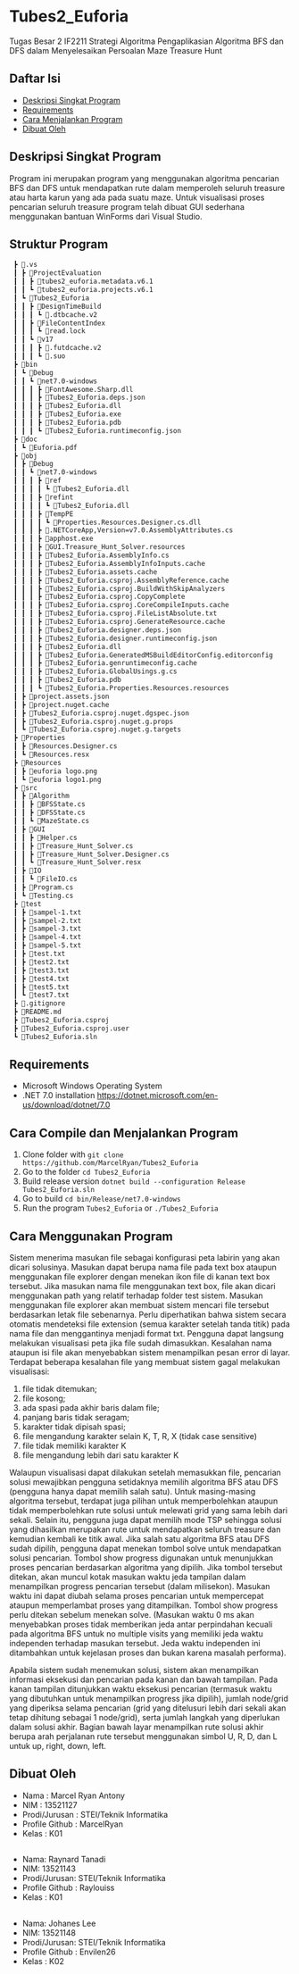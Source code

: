 # Tubes2_Euforia
Tugas Besar 2 IF2211 Strategi Algoritma Pengaplikasian Algoritma BFS dan DFS dalam Menyelesaikan Persoalan Maze Treasure Hunt

## Daftar Isi
* [Deskripsi Singkat Program](#deskripsi-singkat-program)
* [Requirements](#requirements)
* [Cara Menjalankan Program](#cara-menjalankan-program)
* [Dibuat Oleh](#dibuat-oleh)

## Deskripsi Singkat Program
Program ini merupakan program yang menggunakan algoritma pencarian BFS dan DFS untuk mendapatkan rute dalam memperoleh seluruh treasure atau harta karun yang ada pada suatu maze. Untuk visualisasi proses pencarian seluruh treasure program telah dibuat GUI sederhana menggunakan bantuan WinForms dari Visual Studio.

## Struktur Program
```bash
 ┣ 📂.vs
 ┃ ┣ 📂ProjectEvaluation
 ┃ ┃ ┣ 📜tubes2_euforia.metadata.v6.1
 ┃ ┃ ┗ 📜tubes2_euforia.projects.v6.1
 ┃ ┗ 📂Tubes2_Euforia
 ┃ ┃ ┣ 📂DesignTimeBuild
 ┃ ┃ ┃ ┗ 📜.dtbcache.v2
 ┃ ┃ ┣ 📂FileContentIndex
 ┃ ┃ ┃ ┗ 📜read.lock
 ┃ ┃ ┗ 📂v17
 ┃ ┃ ┃ ┣ 📜.futdcache.v2
 ┃ ┃ ┃ ┗ 📜.suo
 ┣ 📂bin
 ┃ ┗ 📂Debug
 ┃ ┃ ┗ 📂net7.0-windows
 ┃ ┃ ┃ ┣ 📜FontAwesome.Sharp.dll
 ┃ ┃ ┃ ┣ 📜Tubes2_Euforia.deps.json
 ┃ ┃ ┃ ┣ 📜Tubes2_Euforia.dll
 ┃ ┃ ┃ ┣ 📜Tubes2_Euforia.exe
 ┃ ┃ ┃ ┣ 📜Tubes2_Euforia.pdb
 ┃ ┃ ┃ ┗ 📜Tubes2_Euforia.runtimeconfig.json
 ┣ 📂doc
 ┃ ┗ 📜Euforia.pdf
 ┣ 📂obj
 ┃ ┣ 📂Debug
 ┃ ┃ ┗ 📂net7.0-windows
 ┃ ┃ ┃ ┣ 📂ref
 ┃ ┃ ┃ ┃ ┗ 📜Tubes2_Euforia.dll
 ┃ ┃ ┃ ┣ 📂refint
 ┃ ┃ ┃ ┃ ┗ 📜Tubes2_Euforia.dll
 ┃ ┃ ┃ ┣ 📂TempPE
 ┃ ┃ ┃ ┃ ┗ 📜Properties.Resources.Designer.cs.dll
 ┃ ┃ ┃ ┣ 📜.NETCoreApp,Version=v7.0.AssemblyAttributes.cs
 ┃ ┃ ┃ ┣ 📜apphost.exe
 ┃ ┃ ┃ ┣ 📜GUI.Treasure_Hunt_Solver.resources
 ┃ ┃ ┃ ┣ 📜Tubes2_Euforia.AssemblyInfo.cs
 ┃ ┃ ┃ ┣ 📜Tubes2_Euforia.AssemblyInfoInputs.cache
 ┃ ┃ ┃ ┣ 📜Tubes2_Euforia.assets.cache
 ┃ ┃ ┃ ┣ 📜Tubes2_Euforia.csproj.AssemblyReference.cache
 ┃ ┃ ┃ ┣ 📜Tubes2_Euforia.csproj.BuildWithSkipAnalyzers
 ┃ ┃ ┃ ┣ 📜Tubes2_Euforia.csproj.CopyComplete
 ┃ ┃ ┃ ┣ 📜Tubes2_Euforia.csproj.CoreCompileInputs.cache
 ┃ ┃ ┃ ┣ 📜Tubes2_Euforia.csproj.FileListAbsolute.txt
 ┃ ┃ ┃ ┣ 📜Tubes2_Euforia.csproj.GenerateResource.cache
 ┃ ┃ ┃ ┣ 📜Tubes2_Euforia.designer.deps.json
 ┃ ┃ ┃ ┣ 📜Tubes2_Euforia.designer.runtimeconfig.json
 ┃ ┃ ┃ ┣ 📜Tubes2_Euforia.dll
 ┃ ┃ ┃ ┣ 📜Tubes2_Euforia.GeneratedMSBuildEditorConfig.editorconfig
 ┃ ┃ ┃ ┣ 📜Tubes2_Euforia.genruntimeconfig.cache
 ┃ ┃ ┃ ┣ 📜Tubes2_Euforia.GlobalUsings.g.cs
 ┃ ┃ ┃ ┣ 📜Tubes2_Euforia.pdb
 ┃ ┃ ┃ ┗ 📜Tubes2_Euforia.Properties.Resources.resources
 ┃ ┣ 📜project.assets.json
 ┃ ┣ 📜project.nuget.cache
 ┃ ┣ 📜Tubes2_Euforia.csproj.nuget.dgspec.json
 ┃ ┣ 📜Tubes2_Euforia.csproj.nuget.g.props
 ┃ ┗ 📜Tubes2_Euforia.csproj.nuget.g.targets
 ┣ 📂Properties
 ┃ ┣ 📜Resources.Designer.cs
 ┃ ┗ 📜Resources.resx
 ┣ 📂Resources
 ┃ ┣ 📜euforia logo.png
 ┃ ┗ 📜euforia logo1.png
 ┣ 📂src
 ┃ ┣ 📂Algorithm
 ┃ ┃ ┣ 📜BFSState.cs
 ┃ ┃ ┣ 📜DFSState.cs
 ┃ ┃ ┗ 📜MazeState.cs
 ┃ ┣ 📂GUI
 ┃ ┃ ┣ 📜Helper.cs
 ┃ ┃ ┣ 📜Treasure_Hunt_Solver.cs
 ┃ ┃ ┣ 📜Treasure_Hunt_Solver.Designer.cs
 ┃ ┃ ┗ 📜Treasure_Hunt_Solver.resx
 ┃ ┣ 📂IO
 ┃ ┃ ┗ 📜FileIO.cs
 ┃ ┣ 📜Program.cs
 ┃ ┗ 📜Testing.cs
 ┣ 📂test
 ┃ ┣ 📜sampel-1.txt
 ┃ ┣ 📜sampel-2.txt
 ┃ ┣ 📜sampel-3.txt
 ┃ ┣ 📜sampel-4.txt
 ┃ ┣ 📜sampel-5.txt
 ┃ ┣ 📜test.txt
 ┃ ┣ 📜test2.txt
 ┃ ┣ 📜test3.txt
 ┃ ┣ 📜test4.txt
 ┃ ┣ 📜test5.txt
 ┃ ┗ 📜test7.txt
 ┣ 📜.gitignore
 ┣ 📜README.md
 ┣ 📜Tubes2_Euforia.csproj
 ┣ 📜Tubes2_Euforia.csproj.user
 ┗ 📜Tubes2_Euforia.sln
 ```

## Requirements
* Microsoft Windows Operating System
* .NET 7.0 installation https://dotnet.microsoft.com/en-us/download/dotnet/7.0
## Cara Compile dan Menjalankan Program
1. Clone folder with `git clone https://github.com/MarcelRyan/Tubes2_Euforia`
2. Go to the folder `cd Tubes2_Euforia`
3. Build release version `dotnet build --configuration Release Tubes2_Euforia.sln`
4. Go to build `cd bin/Release/net7.0-windows`
5. Run the program `Tubes2_Euforia` or `./Tubes2_Euforia`

## Cara Menggunakan Program
Sistem menerima masukan file sebagai konfigurasi peta labirin yang akan dicari solusinya. Masukan dapat berupa nama file pada text box ataupun menggunakan file explorer dengan menekan ikon file di kanan text box tersebut. Jika masukan nama file menggunakan text box, file akan dicari menggunakan path yang relatif terhadap folder test sistem. Masukan menggunakan file explorer akan membuat sistem mencari file tersebut berdasarkan letak file sebenarnya. Perlu diperhatikan bahwa sistem secara otomatis mendeteksi file extension (semua karakter setelah tanda titik) pada nama file dan menggantinya menjadi format txt.
Pengguna dapat langsung melakukan visualisasi peta jika file sudah dimasukkan. Kesalahan nama ataupun  isi file akan menyebabkan sistem menampilkan pesan error di layar. Terdapat beberapa kesalahan file yang membuat sistem gagal melakukan visualisasi:

1. file tidak ditemukan;
2. file kosong;
3. ada spasi pada akhir baris dalam file;
4. panjang baris tidak seragam;
5. karakter tidak dipisah spasi;
6. file mengandung karakter selain K, T, R, X (tidak case sensitive)
7. file tidak memiliki karakter K
8. file mengandung lebih dari satu karakter K

Walaupun visualisasi dapat dilakukan setelah memasukkan file, pencarian solusi mewajibkan pengguna setidaknya memilih algoritma BFS atau DFS (pengguna hanya dapat memilih salah satu). Untuk masing-masing algoritma tersebut, terdapat juga pilihan untuk memperbolehkan ataupun tidak memperbolehkan  rute solusi untuk melewati grid yang sama lebih dari sekali. Selain itu, pengguna juga dapat memilih mode TSP sehingga solusi yang dihasilkan merupakan rute untuk mendapatkan seluruh treasure dan kemudian kembali ke titik awal. Jika salah satu algoritma BFS atau DFS sudah dipilih, pengguna dapat menekan tombol solve untuk mendapatkan solusi pencarian.
Tombol show progress digunakan untuk menunjukkan proses pencarian berdasarkan algoritma yang dipilih. Jika tombol tersebut ditekan, akan muncul kotak masukan waktu jeda tampilan dalam menampilkan progress pencarian tersebut (dalam milisekon). Masukan waktu ini dapat diubah selama proses pencarian untuk  mempercepat ataupun memperlambat proses yang ditampilkan. Tombol show progress perlu ditekan sebelum menekan solve. (Masukan waktu 0 ms akan menyebabkan proses tidak memberikan jeda antar perpindahan kecuali pada algoritma BFS untuk no multiple visits yang memiliki jeda waktu independen terhadap masukan tersebut. Jeda waktu independen ini ditambahkan untuk kejelasan proses dan bukan karena masalah performa).

Apabila sistem sudah menemukan solusi, sistem akan menampilkan informasi eksekusi dan pencarian pada kanan dan bawah tampilan. Pada kanan tampilan ditunjukkan waktu eksekusi pencarian (termasuk waktu yang dibutuhkan untuk menampilkan progress jika dipilih), jumlah node/grid yang diperiksa selama pencarian (grid yang ditelusuri lebih dari sekali akan tetap dihitung sebagai 1 node/grid), serta jumlah langkah yang diperlukan dalam solusi akhir. Bagian bawah layar menampilkan rute solusi akhir berupa arah perjalanan rute tersebut menggunakan simbol U, R, D, dan L untuk up, right, down, left.

## Dibuat Oleh
* Nama : Marcel Ryan Antony
* NIM : 13521127
* Prodi/Jurusan : STEI/Teknik Informatika
* Profile Github : MarcelRyan
* Kelas : K01
##
* Nama: Raynard Tanadi
* NIM: 13521143
* Prodi/Jurusan: STEI/Teknik Informatika
* Profile Github : Raylouiss
* Kelas : K01
##
* Nama: Johanes Lee
* NIM: 13521148
* Prodi/Jurusan: STEI/Teknik Informatika
* Profile Github : Envilen26
* Kelas : K02
